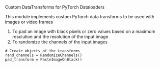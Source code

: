 Custom DataTransforms for PyTorch Dataloaders

This module implements custom PyTorch data transforms to be used with images or video frames
  1. To pad an image with black pixels or zero values based on a maximum resolution and the resolution of the input image
  2. To randomize the channels of the input images

```python3
# Create objects of the transforms
rand_channels = RandomizeChannels()
pad_transform = PasteImageOnBlack()
```
